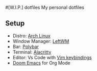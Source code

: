 #[W.I.P.] dotfiles
My personal dotfiles

## Setup
- Distro: [Arch Linux](https://archlinux.org/ "Arch Linux")
- Window Manager: [LeftWM](https://github.com/leftwm/leftwm "LeftWM")
- Bar: [Polybar](https://github.com/polybar/polybar "Polybar")
- Terminal: [Alacritty](https://github.com/alacritty/alacritty "Alacritty")
- Editor: Vs Code with [Vim keybindings](https://marketplace.visualstudio.com/items?itemName=vscodevim.vim "Vim keybindings")
- [Doom Emacs](https://github.com/doomemacs/doomemacs "Doom Emacs") for Org Mode

